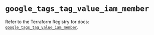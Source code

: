 # `google_tags_tag_value_iam_member`

Refer to the Terraform Registry for docs: [`google_tags_tag_value_iam_member`](https://registry.terraform.io/providers/hashicorp/google-beta/6.11.2/docs/resources/google_tags_tag_value_iam_member).
